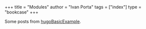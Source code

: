 +++
title = "Modules"
author = "Ivan Porta"
tags = ["index"]
type = "bookcase"
+++

Some posts from [hugoBasicExample](https://github.com/gohugoio/hugoBasicExample).
